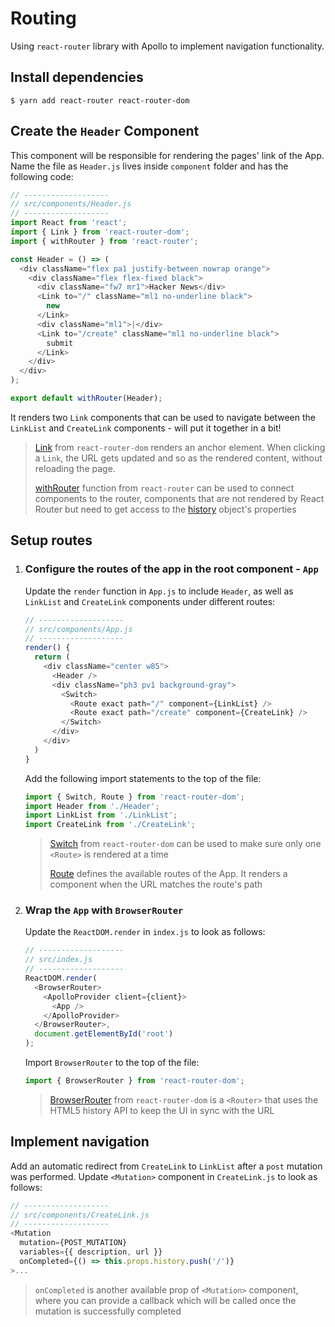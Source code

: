 # Routing

Using `react-router` library with Apollo to implement navigation functionality.

## Install dependencies

```shell
$ yarn add react-router react-router-dom
```

## Create the `Header` Component

This component will be responsible for rendering the pages' link of the App. Name the file as `Header.js` lives inside `component` folder and has the following code:

```js
// -------------------
// src/components/Header.js
// -------------------
import React from 'react';
import { Link } from 'react-router-dom';
import { withRouter } from 'react-router';

const Header = () => (
  <div className="flex pa1 justify-between nowrap orange">
    <div className="flex flex-fixed black">
      <div className="fw7 mr1">Hacker News</div>
      <Link to="/" className="ml1 no-underline black">
        new
      </Link>
      <div className="ml1">|</div>
      <Link to="/create" className="ml1 no-underline black">
        submit
      </Link>
    </div>
  </div>
);

export default withRouter(Header);
```

It renders two `Link` components that can be used to navigate between the `LinkList` and `CreateLink` components - will put it together in a bit!

> [Link](https://reacttraining.com/react-router/web/api/Link) from `react-router-dom` renders an anchor element. When clicking a `Link`, the URL gets updated and so as the rendered content, without reloading the page.
>
> [withRouter](https://reacttraining.com/react-router/web/api/withRouter) function from `react-router` can be used to connect components to the router, components that are not rendered by React Router but need to get access to the [history](https://reacttraining.com/web/api/history) object's properties

## Setup routes

1. ### Configure the routes of the app in the root component - `App`

   Update the `render` function in `App.js` to include `Header`, as well as `LinkList` and `CreateLink` components under different routes:

   ```js
   // -------------------
   // src/components/App.js
   // -------------------
   render() {
     return (
       <div className="center w85">
         <Header />
         <div className="ph3 pv1 background-gray">
           <Switch>
             <Route exact path="/" component={LinkList} />
             <Route exact path="/create" component={CreateLink} />
           </Switch>
         </div>
       </div>
     )
   }
   ```

   Add the following import statements to the top of the file:

   ```js
   import { Switch, Route } from 'react-router-dom';
   import Header from './Header';
   import LinkList from './LinkList';
   import CreateLink from './CreateLink';
   ```

   > [Switch](https://reacttraining.com/react-router/web/api/Switch) from `react-router-dom` can be used to make sure only one `<Route>` is rendered at a time
   >
   > [Route](https://reacttraining.com/react-router/web/api/Route) defines the available routes of the App. It renders a component when the URL matches the route's path

2. ### Wrap the `App` with `BrowserRouter`

   Update the `ReactDOM.render` in `index.js` to look as follows:

   ```js
   // -------------------
   // src/index.js
   // -------------------
   ReactDOM.render(
     <BrowserRouter>
       <ApolloProvider client={client}>
         <App />
       </ApolloProvider>
     </BrowserRouter>,
     document.getElementById('root')
   );
   ```

   Import `BrowserRouter` to the top of the file:

   ```js
   import { BrowserRouter } from 'react-router-dom';
   ```

   > [BrowserRouter](https://reacttraining.com/react-router/web/api/BrowserRouter) from `react-router-dom` is a `<Router>` that uses the HTML5 history API to keep the UI in sync with the URL

## Implement navigation

Add an automatic redirect from `CreateLink` to `LinkList` after a `post` mutation was performed. Update `<Mutation>` component in `CreateLink.js` to look as follows:

```js
// -------------------
// src/components/CreateLink.js
// -------------------
<Mutation
  mutation={POST_MUTATION}
  variables={{ description, url }}
  onCompleted={() => this.props.history.push('/')}
>...
```

> `onCompleted` is another available prop of `<Mutation>` component, where you can provide a callback which will be called once the mutation is successfully completed
